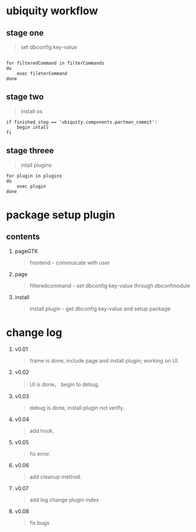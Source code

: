 # ubiquity workflow

## stage one

> set dbconfig key-value

```

for filteredCommand in filterCommands
do 
    exec fileterCommand
done

```

## stage two

> install os

```
if finished_step == 'ubiquity.components.partman_commit':
    begin intall
fi
```

## stage threee

> intall plugins

```
for plugin in plugins
do
    exec plugin
done
```

# package setup plugin

## contents
1. pageGTK
    > frontend - commuicate with user

2. page
    > filteredcommand - set dbconfig key-value through dbconfmodule

3. install
    > install plugin - get dbconfig key-value and setup package


# change log

1. v0.01
    > frame is done, include page and install plugin; working on UI.

2. v0.02
    > UI is done， begin to debug.

3. v0.03
    > debug is done, install plugin not verify.

4. v0.04
    > add hook.

5. v0.05
    > fix error.

6. v0.06
    > add cleanup method.

7. v0.07
    > add log
    > change plugin index

8. v0.08
    >fix bugs
